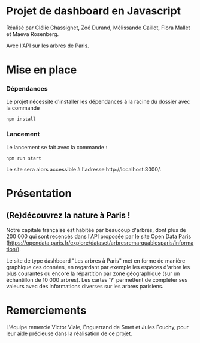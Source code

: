 # Projet de dashboard en Javascript 

Réalisé par Clélie Chassignet, Zoé Durand, Mélissande Gaillot, Flora Mallet et Maéva Rosenberg.

Avec l'API sur les arbres de Paris.

# Mise en place

### Dépendances

Le projet nécessite d'installer les dépendances à la racine du dossier avec la commande
```
npm install
```

### Lancement

Le lancement se fait avec la commande :
```
npm run start
```
Le site sera alors accessible à l'adresse http://localhost:3000/. 

# Présentation

## (Re)découvrez la nature à Paris !

Notre capitale française est habitée par beaucoup d'arbres, dont plus de 200 000 qui sont recencés dans l'API proposée par le site Open Data Paris (https://opendata.paris.fr/explore/dataset/arbresremarquablesparis/information/).

Le site de type dashboard "Les arbres à Paris" met en forme de manière graphique ces données, en regardant par exemple les espèces d'arbre les plus courantes ou encore la répartition par zone géographique (sur un échantillon de 10 000 arbres). Les cartes '?' permettent de compléter ses valeurs avec des informations diverses sur les arbres parisiens.

# Remerciements

L'équipe remercie Victor Viale, Enguerrand de Smet et Jules Fouchy, pour leur aide précieuse dans la réalisation de ce projet.
